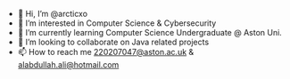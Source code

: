 - 👋 Hi, I’m @arcticxo
- 👀 I’m interested in Computer Science & Cybersecurity
- 🌱 I’m currently learning Computer Science Undergraduate @ Aston Uni.
- 💞️ I’m looking to collaborate on Java related projects
- 📫 How to reach me 220207047@aston.ac.uk & alabdullah.ali@hotmail.com

<!---
arcticxo/arcticxo is a ✨ special ✨ repository because its `README.md` (this file) appears on your GitHub profile.
You can click the Preview link to take a look at your changes.
--->
